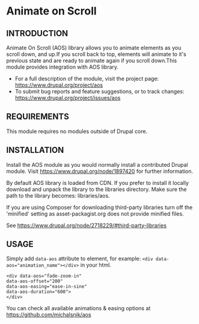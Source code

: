 Animate on Scroll
=================

INTRODUCTION
------------

Animate On Scroll (AOS) library allows you to animate elements as you scroll
down, and up.If you scroll back to top, elements will animate to it's previous
state and are ready to animate again if you scroll down.This module provides
integration with AOS library.

* For a full description of the module, visit the project page:
  https://www.drupal.org/project/aos
* To submit bug reports and feature suggestions, or to track changes:
  https://www.drupal.org/project/issues/aos

REQUIREMENTS
------------

This module requires no modules outside of Drupal core.

INSTALLATION
------------

Install the AOS module as you would normally install a contributed Drupal
module. Visit https://www.drupal.org/node/1897420 for further information.

By default AOS library is loaded from CDN. If you prefer to install it
locally download and unpack the library to the libraries directory. Make sure
the path to the library becomes: libraries/aos.

If you are using Composer for downloading third-party libraries turn off
the 'minified' setting as asset-packagist.org does not provide minified files.

See https://www.drupal.org/node/2718229/#third-party-libraries

USAGE
------------
Simply add `data-aos` attribute to element, for example:
`<div data-aos="animation_name"></div>` in your html.

```
<div data-aos="fade-zoom-in"
data-aos-offset="200"
data-aos-easing="ease-in-sine"
data-aos-duration="600">
</div>
```

 You can check all available animations & easing options at
 https://github.com/michalsnik/aos
